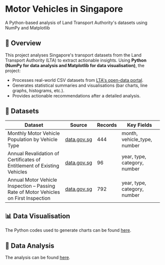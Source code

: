 # Motor Vehicles in Singapore
A Python-based analysis of Land Transport Authority's datasets using NumPy and Matplotlib

## 📌 Overview 
This project analyses Singapore's transport datasets from the Land Transport Authority (LTA) to extract actionable insights. Using **Python (NumPy for data analysis and Matplotlib for data visualisation)**, the project:
- Processes real-world CSV datasets from [LTA's open-data portal](https://data.gov.sg/datasets?topics=transport).
- Generates statistical summaries and visualisations (bar charts, line graphs, histograms, etc.).
- Provides actionable recommendations after a detailed analysis.

## 📂 Datasets
| Dataset | Source | Records | Key Fields |
|---------|--------|---------|------------|
| Monthly Motor Vehicle Population by Vehicle Type | [data.gov.sg](data.gov.sg/dataset/monthly-motor-vehicle-population-by-type) | 444 | month, vehicle_type, number |
| Annual Revalidation of Certificates of Entitlement of Existing Vehicles | [data.gov.sg](http://data.gov.sg/dataset/annual-revalidation-of-coe-of-existing-vehicles) | 96 | year, type, category, number |
| Annual Motor Vehicle Inspection – Passing Rate of Motor Vehicles on First Inspection | [data.gov.sg](data.gov.sg/dataset/annual-motor-vehicle-inspection-passing-rate-of-motor-vehicles-on-first-inspection) | 792 | year, type, category, number |

## 📊 Data Visualisation
The Python codes used to generate charts can be found [here](https://github.com/anthonykhj/Motor-Vehicles-in-Singapore/blob/main/Motor%20Vehicles%20in%20Singapore.ipynb).

## 🔎 Data Analysis
The analysis can be found [here](https://github.com/anthonykhj/Motor-Vehicles-in-Singapore/blob/main/Analysis.pptx).
